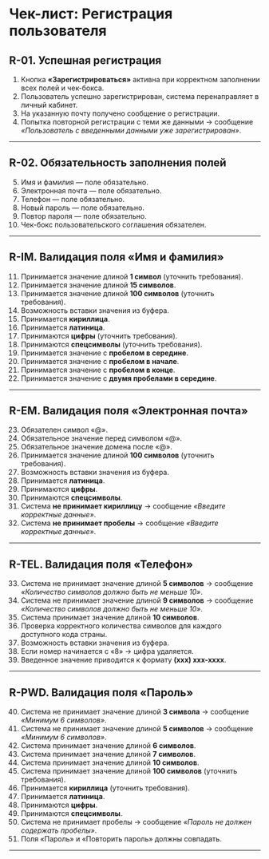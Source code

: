 # Чек-лист: Регистрация пользователя

## R-01. Успешная регистрация
1. Кнопка **«Зарегистрироваться»** активна при корректном заполнении всех полей и чек-бокса.
2. Пользователь успешно зарегистрирован, система перенаправляет в личный кабинет.
3. На указанную почту получено сообщение о регистрации.
4. Попытка повторной регистрации с теми же данными → сообщение *«Пользователь с введенными данными уже зарегистрирован»*.

---

## R-02. Обязательность заполнения полей
5. Имя и фамилия — поле обязательно.
6. Электронная почта — поле обязательно.
7. Телефон — поле обязательно.
8. Новый пароль — поле обязательно.
9. Повтор пароля — поле обязательно.
10. Чек-бокс пользовательского соглашения обязателен.

---

## R-IM. Валидация поля «Имя и фамилия»
11. Принимается значение длиной **1 символ** (уточнить требования).
12. Принимается значение длиной **15 символов**.
13. Принимается значение длиной **100 символов** (уточнить требования).
14. Возможность вставки значения из буфера.
15. Принимается **кириллица**.
16. Принимается **латиница**.
17. Принимаются **цифры** (уточнить требования).
18. Принимаются **спецсимволы** (уточнить требования).
19. Принимается значение с **пробелом в середине**.
20. Принимается значение с **пробелом в начале**.
21. Принимается значение с **пробелом в конце**.
22. Принимается значение с **двумя пробелами в середине**.

---

## R-EM. Валидация поля «Электронная почта»
23. Обязателен символ «@».
24. Обязательное значение перед символом «@».
25. Обязательное значение домена после «@».
26. Принимается значение длиной **100 символов** (уточнить требования).
27. Возможность вставки значения из буфера.
28. Принимается **латиница**.
29. Принимаются **цифры**.
30. Принимаются **спецсимволы**.
31. Система **не принимает кириллицу** → сообщение *«Введите корректные данные»*.
32. Система **не принимает пробелы** → сообщение *«Введите корректные данные»*.

---

## R-TEL. Валидация поля «Телефон»
33. Система не принимает значение длиной **5 символов** → сообщение *«Количество символов должно быть не меньше 10»*.
34. Система не принимает значение длиной **9 символов** → сообщение *«Количество символов должно быть не меньше 10»*.
35. Система принимает значение длиной **10 символов**.
36. Проверка корректного количества символов для каждого доступного кода страны.
37. Возможность вставки значения из буфера.
38. Если номер начинается с «8» → цифра удаляется.
39. Введенное значение приводится к формату **(xxx) xxx-xxxx**.

---

## R-PWD. Валидация поля «Пароль»
40. Система не принимает значение длиной **3 символа** → сообщение *«Минимум 6 символов»*.
41. Система не принимает значение длиной **5 символов** → сообщение *«Минимум 6 символов»*.
42. Система принимает значение длиной **6 символов**.
43. Система принимает значение длиной **7 символов**.
44. Система принимает значение длиной **10 символов**.
45. Система принимает значение длиной **100 символов** (уточнить требования).
46. Принимается **кириллица** (уточнить требования).
47. Принимается **латиница**.
48. Принимаются **цифры**.
49. Принимаются **спецсимволы**.
50. Система не принимает пробелы → сообщение *«Пароль не должен содержать пробелы»*.
51. Поля «Пароль» и «Повторить пароль» должны совпадать.

---
